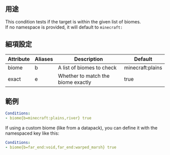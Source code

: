 ## 用途
This condition tests if the target is within the given list of biomes.  
If no namespace is provided, it will default to `minecraft:`

## 細項設定

| Attribute | Aliases | Description   | Default  |
| --------- | --------| --------------------------|------------------|
| biome | b   | A list of biomes to check | minecraft:plains |
| exact | e   | Whether to match the biome exactly | true|


## 範例

```yaml
Conditions:
- biome{b=minecraft:plains,river} true
```

If using a custom biome (like from a datapack), you can define it with the namespaced key like this:

```yaml
Conditions:
- biome{b=far_end:void,far_end:warped_marsh} true
```